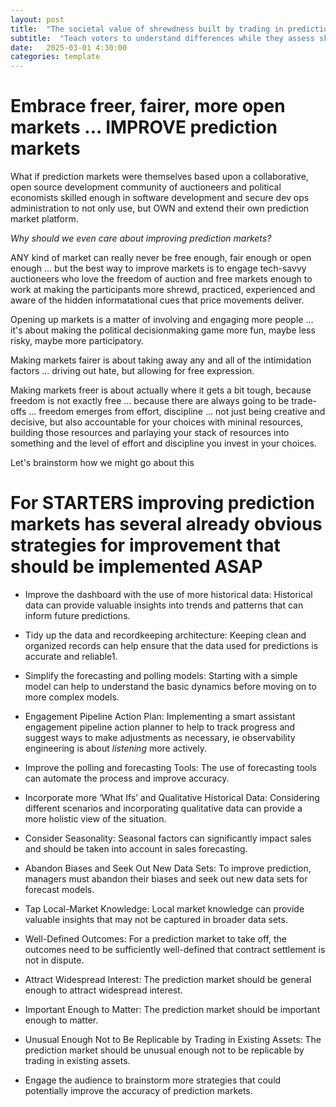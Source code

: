 ```yaml
---
layout: post
title:  "The societal value of shrewdness built by trading in prediction markets"
subtitle:  "Teach voters to understand differences while they assess skills"
date:   2025-03-01 4:30:00
categories: template
---
```



# Embrace freer, fairer, more open markets ... IMPROVE prediction markets

What if prediction markets were themselves based upon a collaborative, open source development community of auctioneers and political economists skilled enough in software development and secure dev ops administration to not only use, but OWN and extend their own prediction market platform.

*Why should we even care about improving prediction markets?*

ANY kind of market can really never be free enough, fair enough or open enough ... but the best way to improve markets is to engage tech-savvy auctioneers who love the freedom of auction and free markets enough to work at making the participants more shrewd, practiced, experienced and aware of the hidden informatational cues that price movements deliver.

Opening up markets is a matter of involving and engaging more people ... it's about making the political decisionmaking game more fun, maybe less risky, maybe more participatory.

Making markets fairer is about taking away any and all of the intimidation factors ... driving out hate, but allowing for free expression.

Making markets freer is about actually where it gets a bit tough, because freedom is not exactly free ... because there are always going to be trade-offs ... freedom emerges from effort, discipline ... not just being creative and decisive, but also accountable for your choices with mininal resources, building those resources and parlaying your stack of resources into something and the level of effort and discipline you invest in your choices.

Let's brainstorm how we might go about this
# For STARTERS improving prediction markets has several already obvious strategies for improvement that should be implemented ASAP

* Improve the dashboard with the use of more historical data: Historical data can provide valuable insights into trends and patterns that can inform future predictions.

* Tidy up the data and recordkeeping architecture: Keeping clean and organized records can help ensure that the data used for predictions is accurate and reliable1.

* Simplify the forecasting and polling models: Starting with a simple model can help to understand the basic dynamics before moving on to more complex models.

* Engagement Pipeline Action Plan: Implementing a smart assistant engagement pipeline action planner to help to track progress and suggest ways to make adjustments as necessary, ie observability engineering is about *listening* more actively.

* Improve the polling and forecasting Tools: The use of forecasting tools can automate the process and improve accuracy.

* Incorporate more ‘What Ifs’ and Qualitative Historical Data: Considering different scenarios and incorporating qualitative data can provide a more holistic view of the situation.

* Consider Seasonality: Seasonal factors can significantly impact sales and should be taken into account in sales forecasting.

* Abandon Biases and Seek Out New Data Sets: To improve prediction, managers must abandon their biases and seek out new data sets for forecast models.

* Tap Local-Market Knowledge: Local market knowledge can provide valuable insights that may not be captured in broader data sets.

* Well-Defined Outcomes: For a prediction market to take off, the outcomes need to be sufficiently well-defined that contract settlement is not in dispute.

* Attract Widespread Interest: The prediction market should be general enough to attract widespread interest.

* Important Enough to Matter: The prediction market should be important enough to matter.

* Unusual Enough Not to Be Replicable by Trading in Existing Assets: The prediction market should be unusual enough not to be replicable by trading in existing assets.

* Engage the audience to brainstorm more strategies that could potentially improve the accuracy of prediction markets.
